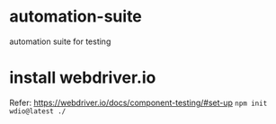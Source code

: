 # automation-suite
automation suite for testing


# install webdriver.io
Refer: https://webdriver.io/docs/component-testing/#set-up
`npm init wdio@latest ./`
